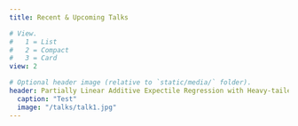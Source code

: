 ```yaml
---
title: Recent & Upcoming Talks

# View.
#   1 = List
#   2 = Compact
#   3 = Card
view: 2

# Optional header image (relative to `static/media/` folder).
header: Partially Linear Additive Expectile Regression with Heavy-tailed Errors in High Dimension
  caption: "Test"
  image: "/talks/talk1.jpg"
---
```

